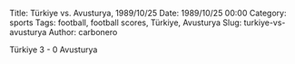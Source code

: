 Title: Türkiye vs. Avusturya, 1989/10/25
Date: 1989/10/25 00:00
Category: sports
Tags: football, football scores, Türkiye, Avusturya
Slug: turkiye-vs-avusturya
Author: carbonero


Türkiye 3 - 0 Avusturya
